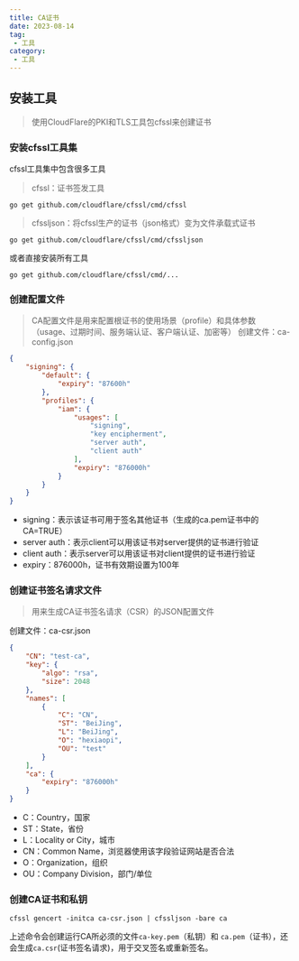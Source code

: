 ```yaml
---
title: CA证书
date: 2023-08-14
tag:
 - 工具
category:
 - 工具
---
```


<!-- more -->

## 安装工具

> 使用CloudFlare的PKI和TLS工具包cfssl来创建证书

### 安装cfssl工具集

cfssl工具集中包含很多工具

> cfssl：证书签发工具

```shell
go get github.com/cloudflare/cfssl/cmd/cfssl
```

> cfssljson：将cfssl生产的证书（json格式）变为文件承载式证书

```shell
go get github.com/cloudflare/cfssl/cmd/cfssljson
```

或者直接安装所有工具

```shell
go get github.com/cloudflare/cfssl/cmd/...
```

### 创建配置文件

> CA配置文件是用来配置根证书的使用场景（profile）和具体参数（usage、过期时间、服务端认证、客户端认证、加密等）
创建文件：ca-config.json

```json
{
    "signing": {
        "default": {
            "expiry": "87600h"
        },
        "profiles": {
            "iam": {
                "usages": [
                    "signing",
                    "key encipherment",
                    "server auth",
                    "client auth"
                ],
                "expiry": "876000h"
            }
        }
    }
}
```

- signing：表示该证书可用于签名其他证书（生成的ca.pem证书中的CA=TRUE）
- server auth：表示client可以用该证书对server提供的证书进行验证
- client auth：表示server可以用该证书对client提供的证书进行验证
- expiry：876000h，证书有效期设置为100年

### 创建证书签名请求文件

> 用来生成CA证书签名请求（CSR）的JSON配置文件

创建文件：ca-csr.json

```json
{
    "CN": "test-ca",
    "key": {
        "algo": "rsa",
        "size": 2048
    },
    "names": [
        {
            "C": "CN",
            "ST": "BeiJing",
            "L": "BeiJing",
            "O": "hexiaopi",
            "OU": "test"
        }
    ],
    "ca": {
        "expiry": "876000h"
    }
}
```

- C：Country，国家
- ST：State，省份
- L：Locality or City，城市
- CN：Common Name，浏览器使用该字段验证网站是否合法
- O：Organization，组织
- OU：Company Division，部门/单位

### 创建CA证书和私钥

```shell
cfssl gencert -initca ca-csr.json | cfssljson -bare ca
```

上述命令会创建运行CA所必须的文件`ca-key.pem`（私钥）和 `ca.pem`（证书），还会生成`ca.csr`(证书签名请求)，用于交叉签名或重新签名。
